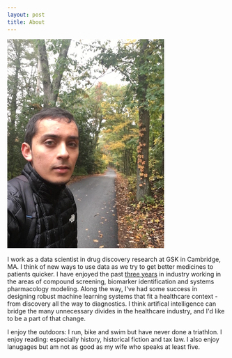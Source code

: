 ```yaml
---
layout: post
title: About
---
```


![](../Data/IMG_0595.JPG)

I work as a data scientist in drug discovery research at GSK in Cambridge, MA. I think of new ways to use data as we try to get better medicines to patients quicker. I have enjoyed the past [three years](https://www.linkedin.com/in/yusuf-roohani-bb195231/) in industry working in the areas of compound screening, biomarker identification and systems pharmacology modeling. Along the way, I've had some success in designing robust machine learning systems that fit a healthcare context - from discovery all the way to diagnostics. I think artifical intelligence can bridge the many unnecessary divides in the healthcare industry, and I'd like to be a part of that change.

I enjoy the outdoors: I run, bike and swim but have never done a triathlon. I enjoy reading: especially history, historical fiction and tax law. I also enjoy lanugages but am not as good as my wife who speaks at least five.
